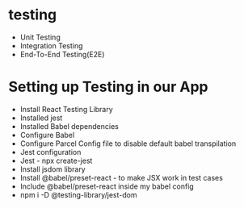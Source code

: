 # testing 
- Unit Testing
- Integration Testing
- End-To-End Testing(E2E)

# Setting up Testing in our App
- Install React Testing Library
- Installed jest
- Installed Babel dependencies
- Configure Babel
- Configure Parcel Config file to disable default babel transpilation
- Jest configuration
- Jest - npx create-jest
- Install jsdom library
- Install @babel/preset-react - to make JSX work in test cases 
- Include @babel/preset-react inside my babel config
- npm i -D @testing-library/jest-dom